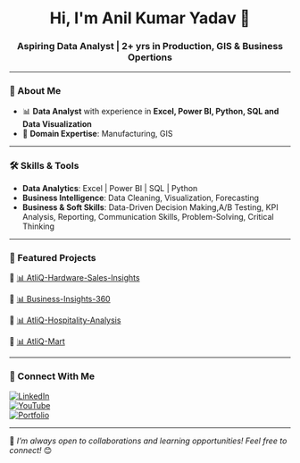 <h1 align="center">Hi, I'm Anil Kumar Yadav 👋</h1>
<h3 align="center">Aspiring Data Analyst | 2+ yrs in Production, GIS & Business Opertions </h3>

---

### 🔹 About Me
- 📊 **Data Analyst** with experience in **Excel, Power BI, Python, SQL and Data Visualization**     
- 🛒 **Domain Expertise**: Manufacturing, GIS  

---

### 🛠 Skills & Tools
- **Data Analytics**: Excel | Power BI | SQL | Python 
- **Business Intelligence**: Data Cleaning, Visualization, Forecasting
- **Business & Soft Skills**: Data-Driven Decision Making,A/B Testing, KPI Analysis, Reporting, Communication Skills, Problem-Solving, Critical Thinking

---

### 📌 Featured Projects  
🔹 [📊 AtliQ-Hardware-Sales-Insights](https://github.com/aniyadav17/AtliQ-Hardware-Sales-Insights)  

🔹 [📊 Business-Insights-360](https://github.com/aniyadav17/Business_Insights_360)  

🔹 [📊 AtliQ-Hospitality-Analysis](https://github.com/aniyadav17/AtliQ-Hospitality-Analysis)

🔹 [📊 AtliQ-Mart](https://github.com/aniyadav17/AtliQ-Mart)



---

### 🔗 Connect With Me
[![LinkedIn](https://img.shields.io/badge/LinkedIn-Connect-blue?logo=linkedin)](https://www.linkedin.com/in/anil-yadav1795)  
[![YouTube](https://img.shields.io/badge/YouTube-Subscribe-red?logo=youtube)](https://www.youtube.com/@DataInShorts)  
[![Portfolio](https://img.shields.io/badge/Portfolio-View-green?logo=portfolio)](https://codebasics.io/portfolio/Anil-Kumar-Yadav)  

---

🚀 *I’m always open to collaborations and learning opportunities! Feel free to connect!* 😊  



